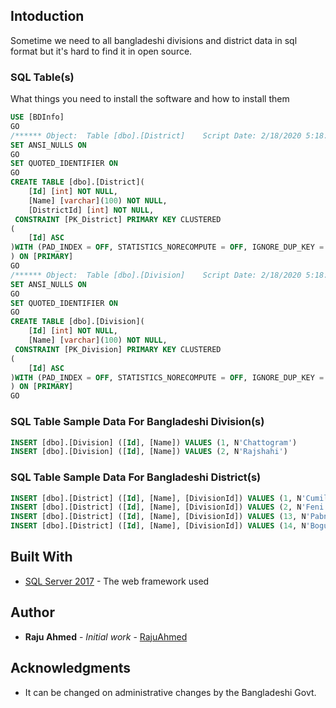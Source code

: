 ## Intoduction 

Sometime we need to all bangladeshi divisions and district data in sql format but it's hard to find it in open source.

### SQL Table(s)

What things you need to install the software and how to install them
```SQL
USE [BDInfo]
GO
/****** Object:  Table [dbo].[District]    Script Date: 2/18/2020 5:18:35 PM ******/
SET ANSI_NULLS ON
GO
SET QUOTED_IDENTIFIER ON
GO
CREATE TABLE [dbo].[District](
	[Id] [int] NOT NULL,
	[Name] [varchar](100) NOT NULL,
	[DistrictId] [int] NOT NULL,
 CONSTRAINT [PK_District] PRIMARY KEY CLUSTERED 
(
	[Id] ASC
)WITH (PAD_INDEX = OFF, STATISTICS_NORECOMPUTE = OFF, IGNORE_DUP_KEY = OFF, ALLOW_ROW_LOCKS = ON, ALLOW_PAGE_LOCKS = ON) ON [PRIMARY]
) ON [PRIMARY]
GO
/****** Object:  Table [dbo].[Division]    Script Date: 2/18/2020 5:18:35 PM ******/
SET ANSI_NULLS ON
GO
SET QUOTED_IDENTIFIER ON
GO
CREATE TABLE [dbo].[Division](
	[Id] [int] NOT NULL,
	[Name] [varchar](100) NOT NULL,
 CONSTRAINT [PK_Division] PRIMARY KEY CLUSTERED 
(
	[Id] ASC
)WITH (PAD_INDEX = OFF, STATISTICS_NORECOMPUTE = OFF, IGNORE_DUP_KEY = OFF, ALLOW_ROW_LOCKS = ON, ALLOW_PAGE_LOCKS = ON) ON [PRIMARY]
) ON [PRIMARY]
GO
```
### SQL Table Sample Data For Bangladeshi Division(s)
```SQL
INSERT [dbo].[Division] ([Id], [Name]) VALUES (1, N'Chattogram')
INSERT [dbo].[Division] ([Id], [Name]) VALUES (2, N'Rajshahi')
```

### SQL Table Sample Data For Bangladeshi District(s)

```SQL
INSERT [dbo].[District] ([Id], [Name], [DivisionId]) VALUES (1, N'Cumilla', 1)
INSERT [dbo].[District] ([Id], [Name], [DivisionId]) VALUES (2, N'Feni', 1)
INSERT [dbo].[District] ([Id], [Name], [DivisionId]) VALUES (13, N'Pabna', 2)
INSERT [dbo].[District] ([Id], [Name], [DivisionId]) VALUES (14, N'Bogura', 2)
```

## Built With

* [SQL Server 2017](https://www.microsoft.com/en-us/sql-server/sql-server-2017) - The web framework used
 
## Author

* **Raju Ahmed** - *Initial work* - [RajuAhmed](https://github.com/erajuahmed)

## Acknowledgments

* It can be changed on administrative changes by the Bangladeshi Govt.
